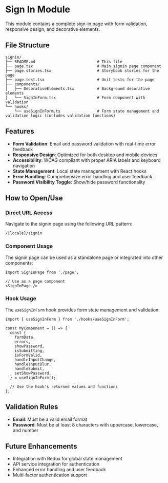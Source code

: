 # Sign In Module

This module contains a complete sign-in page with form validation, responsive design, and decorative elements.

## File Structure

```
signin/
├── README.md                           # This file
├── page.tsx                            # Main signin page component
├── page.stories.tsx                    # Storybook stories for the page
├── page.test.tsx                       # Unit tests for the page
├── components/
│   ├── DecorativeElements.tsx          # Background decorative elements
│   └── SignInForm.tsx                  # Form component with validation
└── hooks/
    └── useSignInForm.ts                # Form state management and validation logic (includes validation functions)
```

## Features

- **Form Validation**: Email and password validation with real-time error feedback
- **Responsive Design**: Optimized for both desktop and mobile devices
- **Accessibility**: WCAG compliant with proper ARIA labels and keyboard navigation
- **State Management**: Local state management with React hooks
- **Error Handling**: Comprehensive error handling and user feedback
- **Password Visibility Toggle**: Show/hide password functionality

## How to Open/Use

### Direct URL Access

Navigate to the signin page using the following URL pattern:

```
/[locale]/signin
```


### Component Usage

The signin page can be used as a standalone page or integrated into other components:

```tsx
import SignInPage from './page';

// Use as a page component
<SignInPage />
```

### Hook Usage

The `useSignInForm` hook provides form state management and validation:

```tsx
import { useSignInForm } from './hooks/useSignInForm';

const MyComponent = () => {
  const {
    formData,
    errors,
    showPassword,
    isSubmitting,
    isFormValid,
    handleInputChange,
    handleInputBlur,
    handleSubmit,
    setShowPassword,
  } = useSignInForm();

  // Use the hook's returned values and functions
};
```

## Validation Rules

- **Email**: Must be a valid email format
- **Password**: Must be at least 8 characters with uppercase, lowercase, and number

## Future Enhancements

- Integration with Redux for global state management
- API service integration for authentication
- Enhanced error handling and user feedback
- Multi-factor authentication support
